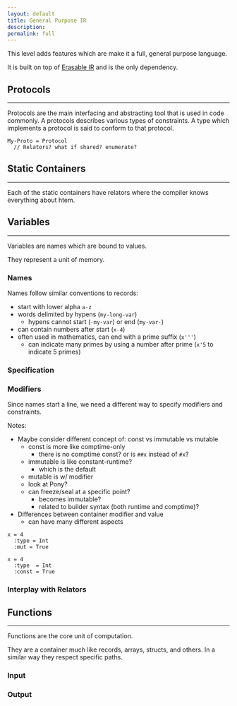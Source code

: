 ```yaml
---
layout: default
title: General Purpose IR
description: 
permalink: full
---
```


This level adds features which are make it a full, general purpose language.

It is built on top of [Erasable IR](./erased) and is the only dependency.


## Protocols
------------------------------------------------------------------------------------------------------------

Protocols are the main interfacing and abstracting tool that is used in code commonly.
A protocols describes various types of constraints.
A type which implements a protocol is said to conform to that protocol.

```
My-Proto = Protocol
  // Relators? what if shared? enumerate?
```


## Static Containers
------------------------------------------------------------------------------------------------------------

Each of the static containers have relators where the compiler knows everything about htem.




## Variables
------------------------------------------------------------------------------------------------------------

Variables are names which are bound to values.

They represent a unit of memory.

### Names

Names follow similar conventions to records:
* start with lower alpha `a-z`
* words delimited by hypens (`my-long-var`)
  * hypens cannot start (`-my-var`) or end (`my-var-`)
* can contain numbers after start (`x-4`)
* often used in mathematics, can end with a prime suffix (`x'''`)
  * can indicate many primes by using a number after prime (`x'5` to indicate 5 primes)

### Specification



### Modifiers

Since names start a line, we need a different way to specify modifiers and constraints.

Notes:
* Maybe consider different concept of: const vs immutable vs mutable
  * const is more like comptime-only
    * there is no comptime const? or is `##x` instead of `#x`?
  * immutable is like constant-runtime?
    * which is the default
  * mutable is w/ modifier
  * look at Pony?
  * can freeze/seal at a specific point?
    * becomes immutable?
    * related to builder syntax (both runtime and comptime)?
* Differences between container modifier and value
  * can have many different aspects

```
x = 4
  :type = Int
  :mut = True

x = 4
  :type  = Int
  :const = True
```

### Interplay with Relators


## Functions
------------------------------------------------------------------------------------------------------------

Functions are the core unit of computation.

They are a container much like records, arrays, structs, and others.
In a similar way they respect specific paths.

### Input



### Output



